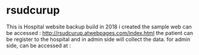 # rsudcurup
This is Hospital website backup build in 2018
i created the sample web can be accessed :
http://rsudcurup.atwebpages.com/index.html
the patient can be register to the hospital and in admin side will collect the data.
for admin side, can be accessed at : 
